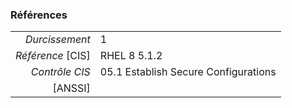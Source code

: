 ### Références

|                 |    |
|----------------:|:---|
|   *Durcissement*| 1 |
|*Référence* [CIS]| RHEL 8 5.1.2 |
|   *Contrôle CIS*| 05.1 Establish Secure Configurations |
|          [ANSSI]|  |
